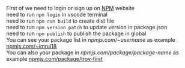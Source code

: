 <div>First of we need to login or sign up on <a href='https://www.npmjs.com/' target="_blank">NPM</a> website<div>
<div>need to run <code>npm login</code> in vscode terminal </div>
<div>need to run <code>npm run build</code> to create dist file </div>
<div>need to run <code>npm version patch</code> to update version in package.json</div>
<div>need to run <code>npm publish</code> to publish the package in global</div>
<div>You can see your package list in <i>npmjs.com/~username</i> as example <a href='https://www.npmjs.com/~imrul18' target="_blank">npmjs.com/~imrul18</a></div>
<div>You can also your package in <i>npmjs.com/package/package-name</i> as example <a href='https://www.npmjs.com/package/troy-first' target="_blank">npmjs.com/package/troy-first</a></div>

